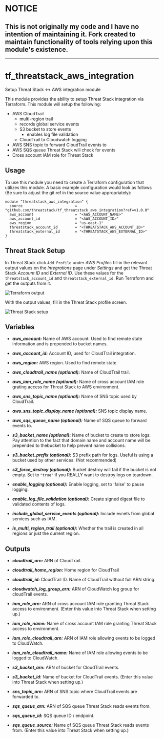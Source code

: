 # NOTICE

## This is not originally my code and I have no intention of maintaining it. Fork created to maintain functionality of tools relying upon this module's existence. 

--------

# tf_threatstack_aws_integration
Setup Threat Stack <-> AWS integration module

This module provides the ability to setup Threat Stack integration via Terraform.  This module will setup the following:

* AWS CloudTrail
  * multi-region trail
  * records global service events
  * S3 bucket to store events
    * enables log file validation
  * CloudTrail to Cloudwatch logging
* AWS SNS topic to forward CloudTrail events to
* AWS SQS queue Threat Stack will check for events
* Cross account IAM role for Threat Stack


## Usage
To use this module you need to create a Terraform configuration that utilizes this module.  A basic example configuration would look as follows (Be sure to adjust the git ref in the source value appropriately):

```hcl
module "threatstack_aws_integration" {
  source                        = "github.com/threatstack/tf_threatstack_aws_integration?ref=v1.0.0"
  aws_account                   = "<AWS_ACCOUNT_NAME>"
  aws_account_id                = "<AWS_ACCOUNT_ID>"
  aws_region                    = "us-east-1"
  threatstack_account_id        = "<THREATSTACK_AWS_ACCOUNT_ID>"
  threatstack_external_id       = "<THREATSTACK_AWS_EXTERNAL_ID>"
}
```

## Threat Stack Setup
In Threat Stack click `Add Profile` under _AWS Profiles_ fill in the relevant output values on the _Integrations_ page under _Settings_ and get the Threat Stack _Account ID_ and _External ID_.  Use these values for the `threatstack_account_id` and `threatstack_external_id`.  Run Terraform and get the outputs from it.

![Terraform output](https://github.com/threatstack/tf_threatstack_aws_integration/raw/master/doc/terraform_output.png "Terraform output")

With the output values, fill in the Threat Stack profile screen.

![Threat Stack setup](https://github.com/threatstack/tf_threatstack_aws_integration/raw/master/doc/threat_stack_setup.png "Threat Stack setup screen")

## Variables
* ___aws_account:___ Name of AWS account.  Used to find remote state information and is prepended to bucket names.

* ___aws_account_id:___ Account ID, used for CloudTrail integration.

* ___aws_region:___ AWS region.  Used to find remote state.

* ___aws_cloudtrail_name (optional):___ Name of CloudTrail trail.

* ___aws_iam_role_name (optional):___ Name of cross account IAM role grating access for Threat Stack to AWS environment.

* ___aws_sns_topic_name (optional):___ Name of SNS topic used by CloudTrail.

* ___aws_sns_topic_display_name (optional):___ SNS topic display name.

* ___aws_sqs_queue_name (optional):___ Name of SQS queue to forward events to.

* ___s3_bucket_name (optional):___ Name of bucket to create to store logs.  Pay attention to the fact that domain name and account name will be prepended to thebucket to help prevent name collisions.

* ___s3_bucket_prefix (optional):___ S3 prefix path for logs.  Useful is using a bucket used by other services. (Not recommended)

* ___s3_force_destroy (optional):___ Bucket destroy will fail if the bucket is not empty.  Set to `"true"` if you REALLY want to destroy logs on teardown.

* ___enable_logging (optional):___ Enable logging, set to 'false' to pause logging.

* ___enable_log_file_validation (optional):___ Create signed digest file to validated contents of logs.

* ___include_global_service_events (optional):___ Include evnets from global services such as IAM.

* ___is_multi_region_trail (optional):___ Whether the trail is created in all regions or just the current region.


## Outputs
* ___cloudtrail_arn:___ ARN of CloudTrail.

* ___cloudtrail_home_region:___ Home region for CloudTrail

* ___cloudtrail_id:___ CloudTrail ID. Name of CloudTrail without full ARN string.

* ___cloudwatch_log_group_arn:___ ARN of CloudWatch log group for cloudTrail events.

* ___iam_role_arn:___ ARN of cross account IAM role granting Threat Stack access to environment.  (Enter this value into Threat Stack when setting up.)

* ___iam_role_name:___ Name of cross account IAM role granting Threat Stack access to environment.

* ___iam_role_cloudtrail_arn:___ ARN of IAM role allowing events to be logged to CloudWatch.

* ___iam_role_cloudtrail_name:___ Name of IAM role allowing events to be logged to CloudWatch.

* ___s3_bucket_arn:___ ARN of bucket for CloudTrail events.

* ___s3_bucket_id:___ Name of bucket for CloudTrail events.  (Enter this value into Threat Stack when setting up.)

* ___sns_topic_arn:___ ARN of SNS topic where CloudTrail events are forwarded to.

* ___sqs_queue_arn:___ ARN of SQS queue Threat Stack reads events from.

* ___sqs_queue_id:___ SQS queue ID / endpoint.

* ___sqs_queue_source:___ Name of SQS queue Threat Stack reads events from.  (Enter this value into Threat Stack when setting up.)

